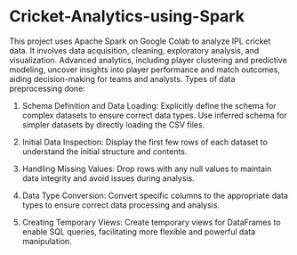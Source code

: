 # Cricket-Analytics-using-Spark
This project uses Apache Spark on Google Colab to analyze IPL cricket data. It involves data acquisition, cleaning, exploratory analysis, and visualization. Advanced analytics, including player clustering and predictive modeling, uncover insights into player performance and match outcomes, aiding decision-making for teams and analysts.
Types of data preprocessing done:

1. Schema Definition and Data Loading:
Explicitly define the schema for complex datasets to ensure correct data types.
Use inferred schema for simpler datasets by directly loading the CSV files.

2. Initial Data Inspection:
Display the first few rows of each dataset to understand the initial structure and contents.

3. Handling Missing Values:
Drop rows with any null values to maintain data integrity and avoid issues during analysis.

4. Data Type Conversion:
Convert specific columns to the appropriate data types to ensure correct data processing and analysis.

5. Creating Temporary Views:
Create temporary views for DataFrames to enable SQL queries, facilitating more flexible and powerful data manipulation.
